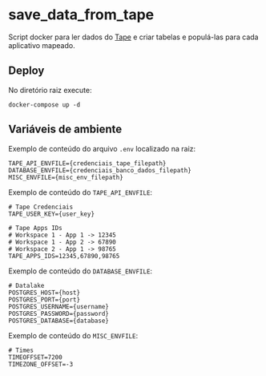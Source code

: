 # save_data_from_tape

Script docker para ler dados do [Tape](https://get.tapeapp.com) e criar tabelas e populá-las para cada aplicativo mapeado.

## Deploy

No diretório raiz execute:

`docker-compose up -d`

## Variáveis de ambiente

Exemplo de conteúdo do arquivo `.env` localizado na raiz:

```shell
TAPE_API_ENVFILE={credenciais_tape_filepath}
DATABASE_ENVFILE={credenciais_banco_dados_filepath}
MISC_ENVFILE={misc_env_filepath}
```

Exemplo de conteúdo do `TAPE_API_ENVFILE`:

```shell
# Tape Credenciais
TAPE_USER_KEY={user_key}

# Tape Apps IDs
# Workspace 1 - App 1 -> 12345
# Workspace 1 - App 2 -> 67890
# Workspace 2 - App 1 -> 98765
TAPE_APPS_IDS=12345,67890,98765
```

Exemplo de conteúdo do `DATABASE_ENVFILE`:

```shell
# Datalake
POSTGRES_HOST={host}
POSTGRES_PORT={port}
POSTGRES_USERNAME={username}
POSTGRES_PASSWORD={password}
POSTGRES_DATABASE={database}
```

Exemplo de conteúdo do `MISC_ENVFILE`:

```shell
# Times
TIMEOFFSET=7200
TIMEZONE_OFFSET=-3
```
